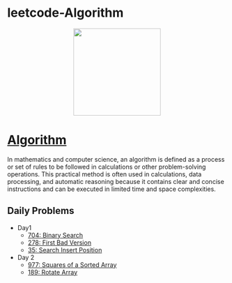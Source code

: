 # leetcode-Algorithm

<p align="center">
<img src="https://user-images.githubusercontent.com/50513363/133275719-754f9fe7-9a9b-4ff0-bf6a-4faf1c98cae2.png" width="200" height="200" />
</p>

# [Algorithm](https://leetcode.com/study-plan/algorithm)

In mathematics and computer science, an algorithm is defined as a process or set of rules to be followed in calculations or other problem-solving operations. This practical method is often used in calculations, data processing, and automatic reasoning because it contains clear and concise instructions and can be executed in limited time and space complexities.

## Daily Problems
- Day1
  - [704: Binary Search](https://leetcode.com/problems/binary-search)
  - [278: First Bad Version](https://leetcode.com/problems/first-bad-version)
  - [35: Search Insert Position](https://leetcode.com/problems/search-insert-position)
- Day 2
  - [977: Squares of a Sorted Array](https://leetcode.com/problems/squares-of-a-sorted-array)
  - [189: Rotate Array](https://leetcode.com/problems/rotate-array)
